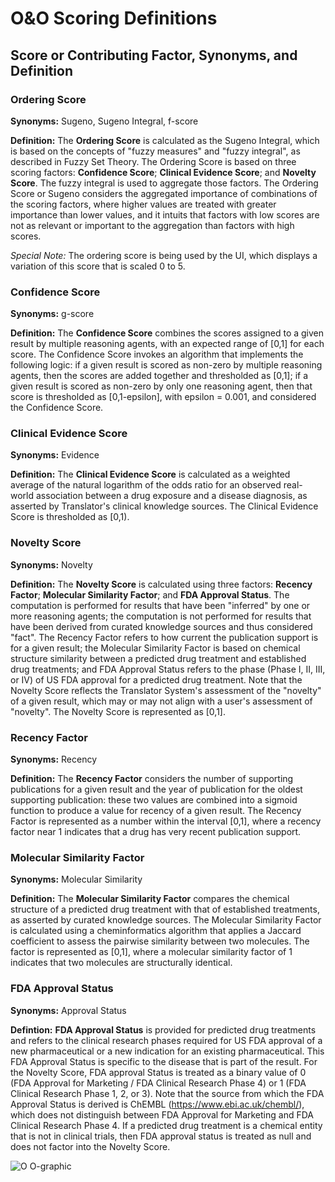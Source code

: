 # O&O Scoring Definitions

## Score or Contributing Factor, Synonyms, and Definition

### Ordering Score 

**Synonyms:** Sugeno, Sugeno Integral, f-score

**Definition:** The **Ordering Score** is calculated as the Sugeno Integral, which is based on the concepts of "fuzzy measures" and "fuzzy integral", as described in Fuzzy Set Theory. The Ordering Score is based on three scoring factors: **Confidence Score**; **Clinical Evidence Score**; and **Novelty Score**. The fuzzy integral is used to aggregate those factors. The Ordering Score or Sugeno considers the aggregated importance of combinations of the scoring factors, where higher values are treated with greater importance than lower values, and it intuits that factors with low scores are not as relevant or important to the aggregation than factors with high scores.

*Special Note:* The ordering score is being used by the UI, which displays a variation of this score that is scaled 0 to 5.

### Confidence Score

**Synonyms:** g-score	

**Definition:** The **Confidence Score** combines the scores assigned to a given result by multiple reasoning agents, with an expected range of [0,1] for each score. The Confidence Score invokes an algorithm that implements the following logic: if a given result is scored as non-zero by multiple reasoning agents, then the scores are added together and thresholded as [0,1]; if a given result is scored as non-zero by only one reasoning agent, then that score is thresholded as [0,1-epsilon], with epsilon = 0.001, and considered the Confidence Score.

### Clinical Evidence Score

**Synonyms:** Evidence	

**Definition:** The **Clinical Evidence Score** is calculated as a weighted average of the natural logarithm of the odds ratio for an observed real-world association between a drug exposure and a disease diagnosis, as asserted by Translator's clinical knowledge sources. The Clinical Evidence Score is thresholded as [0,1).

### Novelty Score

**Synonyms:** Novelty	

**Definition:** The **Novelty Score** is calculated using three factors: **Recency Factor**; **Molecular Similarity Factor**; and **FDA Approval Status**. The computation is performed for results that have been "inferred" by one or more reasoning agents; the computation is not performed for results that have been derived from curated knowledge sources and thus considered "fact". The Recency Factor refers to how current the publication support is for a given result; the Molecular Similarity Factor is based on chemical structure similarity between a predicted drug treatment and established drug treatments; and FDA Approval Status refers to the phase (Phase I, II, III, or IV) of US FDA approval for a predicted drug treatment. Note that the Novelty Score reflects the Translator System's assessment of the "novelty" of a given result, which may or may not align with a user's assessment of "novelty". The Novelty Score is represented as [0,1].

### Recency Factor

**Synonyms:** Recency	

**Definition:** The **Recency Factor** considers the number of supporting publications for a given result and the year of publication for the oldest supporting publication: these two values are combined into a sigmoid function to produce a value for recency of a given result. The Recency Factor is represented as a number within the interval [0,1], where a recency factor near 1 indicates that a drug has very recent publication support.

### Molecular Similarity Factor	

**Synonyms:** Molecular Similarity	

**Definition:** The **Molecular Similarity Factor** compares the chemical structure of a predicted drug treatment with that of established treatments, as asserted by curated knowledge sources. The Molecular Similarity Factor is calculated using a cheminformatics algorithm that applies a Jaccard coefficient to assess the pairwise similarity between two molecules. The factor is represented as [0,1], where a molecular similarity factor of 1 indicates that two molecules are structurally identical.

### FDA Approval Status		

**Synonyms:** Approval Status

**Defintion:** **FDA Approval Status** is provided for predicted drug treatments and refers to the clinical research phases required for US FDA approval of a new pharmaceutical or a new indication for an existing pharmaceutical. This FDA Approval Status is specific to the disease that is part of the result. For the Novelty Score, FDA approval Status is treated as a binary value of 0 (FDA Approval for Marketing / FDA Clinical Research Phase 4) or 1 (FDA Clinical Research Phase 1, 2, or 3). Note that the source from which the FDA Approval Status is derived is ChEMBL (https://www.ebi.ac.uk/chembl/), which does not distinguish between FDA Approval for Marketing and FDA Clinical Research Phase 4. If a predicted drug treatment is a chemical entity that is not in clinical trials, then FDA approval status is treated as null and does not factor into the Novelty Score.

![O O-graphic](https://github.com/NCATSTranslator/Ordering-Organizing/assets/26254388/34fd08ca-d9c9-45bf-8757-1045a3557555)


